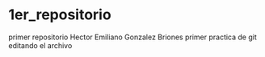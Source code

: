 # 1er_repositorio
primer repositorio
Hector Emiliano Gonzalez Briones
primer practica de git editando el archivo
